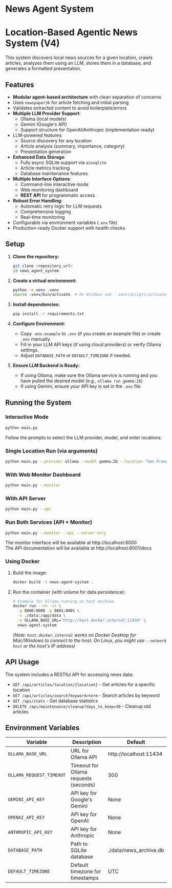 # News Agent System

# Location-Based Agentic News System (V4)

This system discovers local news sources for a given location, crawls articles, analyzes them using an LLM, stores them in a database, and generates a formatted presentation.

## Features

* **Modular agent-based architecture** with clean separation of concerns
* Uses `newspaper3k` for article fetching and initial parsing
* Validates extracted content to avoid boilerplate/errors
* **Multiple LLM Provider Support**:
  * Ollama (local models)
  * Gemini (Google's API)
  * Support structure for OpenAI/Anthropic (implementation ready)
* LLM-powered features:
  * Source discovery for any location
  * Article analysis (summary, importance, category)
  * Presentation generation
* **Enhanced Data Storage**:
  * Fully async SQLite support via `aiosqlite`
  * Article metrics tracking
  * Database maintenance features
* **Multiple Interface Options**:
  * Command-line interactive mode
  * Web monitoring dashboard
  * **REST API** for programmatic access
* **Robust Error Handling**:
  * Automatic retry logic for LLM requests
  * Comprehensive logging
  * Real-time monitoring
* Configurable via environment variables (`.env` file)
* Production-ready Docker support with health checks

## Setup

1. **Clone the repository:**
   ```bash
   git clone <repository_url>
   cd news_agent_system
   ```

2. **Create a virtual environment:**
   ```bash
   python -m venv .venv
   source .venv/bin/activate  # On Windows use `.venv\Scripts\activate`
   ```

3. **Install dependencies:**
   ```bash
   pip install -r requirements.txt
   ```

4. **Configure Environment:**
   * Copy `.env.example` to `.env` (if you create an example file) or create `.env` manually.
   * Fill in your LLM API keys (if using cloud providers) or verify Ollama settings.
   * Adjust `DATABASE_PATH` or `DEFAULT_TIMEZONE` if needed.

5. **Ensure LLM Backend is Ready:**
   * If using Ollama, make sure the Ollama service is running and you have pulled the desired model (e.g., `ollama run gemma:2b`)
   * If using Gemini, ensure your API key is set in the `.env` file

## Running the System

### Interactive Mode

```bash
python main.py
```
Follow the prompts to select the LLM provider, model, and enter locations.

### Single Location Run (via arguments)

```bash
python main.py --provider ollama --model gemma:2b --location "San Francisco"
```

### With Web Monitor Dashboard

```bash
python main.py --monitor
```

### With API Server

```bash
python main.py --api
```

### Run Both Services (API + Monitor)

```bash
python main.py --monitor --api --server-only
```

The monitor interface will be available at http://localhost:8000  
The API documentation will be available at http://localhost:8001/docs

### Using Docker

1. Build the image:
   ```bash
   docker build -t news-agent-system .
   ```

2. Run the container (with volume for data persistence):
   ```bash
   # Example for Ollama running on host machine
   docker run --rm -it \
     -p 8000:8000 -p 8001:8001 \
     -v ./data:/app/data \
     -e OLLAMA_BASE_URL="http://host.docker.internal:11434" \
     news-agent-system
   ```
   *(Note: `host.docker.internal` works on Docker Desktop for Mac/Windows to connect to the host. On Linux, you might use `--network host` or the host's IP address)*

## API Usage

The system includes a RESTful API for accessing news data:

* `GET /api/articles/location/{location}` - Get articles for a specific location
* `GET /api/articles/search?keyword=term` - Search articles by keyword
* `GET /api/stats` - Get database statistics
* `DELETE /api/maintenance/cleanup?days_to_keep=30` - Cleanup old articles

## Environment Variables

| Variable | Description | Default |
|----------|-------------|---------|
| `OLLAMA_BASE_URL` | URL for Ollama API | http://localhost:11434 |
| `OLLAMA_REQUEST_TIMEOUT` | Timeout for Ollama requests (seconds) | 300 |
| `GEMINI_API_KEY` | API key for Google's Gemini | None |
| `OPENAI_API_KEY` | API key for OpenAI | None |
| `ANTHROPIC_API_KEY` | API key for Anthropic | None |
| `DATABASE_PATH` | Path to SQLite database | ./data/news_archive.db |
| `DEFAULT_TIMEZONE` | Default timezone for timestamps | UTC |